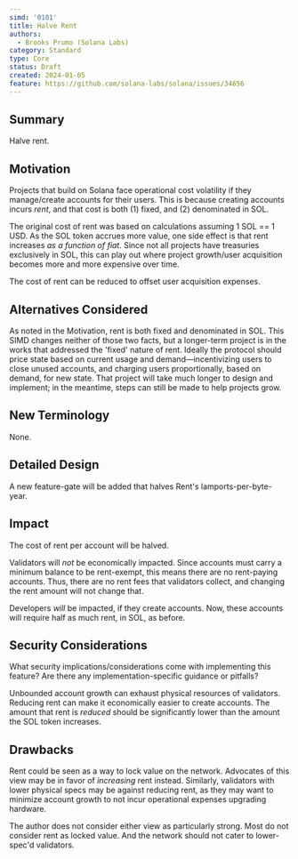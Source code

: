 ```yaml
---
simd: '0101'
title: Halve Rent
authors:
  - Brooks Prumo (Solana Labs)
category: Standard
type: Core
status: Draft
created: 2024-01-05
feature: https://github.com/solana-labs/solana/issues/34656
---
```


## Summary

Halve rent.

## Motivation

Projects that build on Solana face operational cost volatility if they
manage/create accounts for their users.  This is because creating accounts
incurs *rent*, and that cost is both (1) fixed, and (2) denominated in SOL.

The original cost of rent was based on calculations assuming 1 SOL == 1 USD.
As the SOL token accrues more value, one side effect is that rent increases
*as a function of fiat*.  Since not all projects have treasuries exclusively
in SOL, this can play out where project growth/user acquisition becomes more
and more expensive over time.

The cost of rent can be reduced to offset user acquisition expenses.

## Alternatives Considered

As noted in the Motivation, rent is both fixed and denominated in SOL.  This
SIMD changes neither of those two facts, but a longer-term project is in the
works that addressed the 'fixed' nature of rent.  Ideally the protocol should
price state based on current usage and demand—incentivizing users to close
unused accounts, and charging users proportionally, based on demand, for new
state.  That project will take much longer to design and implement; in the
meantime, steps can still be made to help projects grow.

## New Terminology

None.

## Detailed Design

A new feature-gate will be added that halves Rent's lamports-per-byte-year.

## Impact

The cost of rent per account will be halved.

Validators will *not* be economically impacted.  Since accounts must carry a
minimum balance to be rent-exempt, this means there are no rent-paying
accounts.  Thus, there are no rent fees that validators collect, and changing
the rent amount will not change that.

Developers *will* be impacted, if they create accounts.  Now, these accounts
will require half as much rent, in SOL, as before.

## Security Considerations

What security implications/considerations come with implementing this feature?
Are there any implementation-specific guidance or pitfalls?

Unbounded account growth can exhaust physical resources of validators.
Reducing rent can make it economically easier to create accounts.  The amount
that rent is *reduced* should be significantly lower than the amount the SOL
token increases.

## Drawbacks

Rent could be seen as a way to lock value on the network.  Advocates of this
view may be in favor of *increasing* rent instead.  Similarly, validators with
lower physical specs may be against reducing rent, as they may want to minimize
account growth to not incur operational expenses upgrading hardware.

The author does not consider either view as particularly strong.  Most do not
consider rent as locked value.  And the network should not cater to lower-spec'd
validators.
